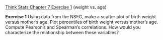 [Think Stats Chapter 7 Exercise 1](http://greenteapress.com/thinkstats2/html/thinkstats2008.html#toc70) (weight vs. age)

**Exercise 1**   Using data from the NSFG, make a scatter plot of birth weight versus mother’s age. Plot percentiles of birth weight versus mother’s age. Compute Pearson’s and Spearman’s correlations. How would you characterize the relationship between these variables?

